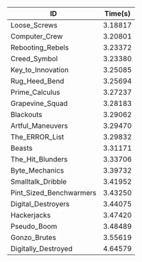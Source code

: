 |ID|Time(s)|
|-|-|
|Loose_Screws|3.18817|
|Computer_Crew|3.20801|
|Rebooting_Rebels|3.23372|
|Creed_Symbol|3.23380|
|Key_to_Innovation|3.25085|
|Rug_Heed_Bend|3.25694|
|Prime_Calculus|3.27237|
|Grapevine_Squad|3.28183|
|Blackouts|3.29062|
|Artful_Maneuvers|3.29470|
|The_ERROR_List|3.29832|
|Beasts|3.31171|
|The_Hit_Blunders|3.33706|
|Byte_Mechanics|3.39732|
|Smalltalk_Dribble|3.41952|
|Pint_Sized_Benchwarmers|3.43250|
|Digital_Destroyers|3.44075|
|Hackerjacks|3.47420|
|Pseudo_Boom|3.48489|
|Gonzo_Brutes|3.55619|
|Digitally_Destroyed|4.64579|
